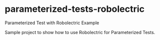 # parameterized-tests-robolectric
Parameterized Test with Robolectric Example

Sample project to show how to use Robolectric for Parameterized Tests.
